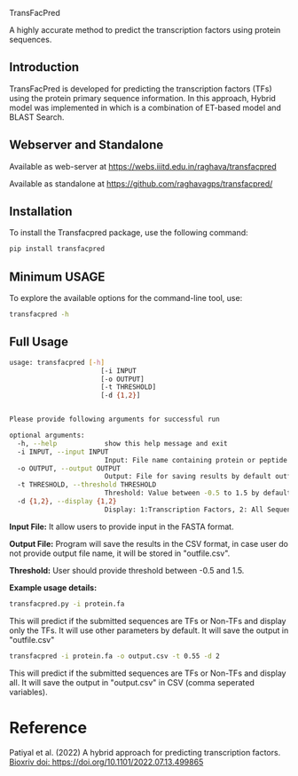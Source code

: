 TransFacPred

A highly accurate method to predict the transcription factors using protein sequences.


## Introduction

TransFacPred is developed for predicting the transcription factors (TFs) using the protein primary sequence information. In this approach, Hybrid model was implemented in which is a combination of ET-based model and BLAST Search.


## Webserver and Standalone

Available as web-server at https://webs.iiitd.edu.in/raghava/transfacpred

Available as standalone at https://github.com/raghavagps/transfacpred/

## Installation


To install the Transfacpred package, use the following command:

```bash
pip install transfacpred
```


## Minimum USAGE

To explore the available options for the command-line tool, use:

```bash
transfacpred -h
```

## Full Usage

```bash
usage: transfacpred [-h] 
                       [-i INPUT 
                       [-o OUTPUT]
                       [-t THRESHOLD]
                       [-d {1,2}]


Please provide following arguments for successful run

optional arguments:
  -h, --help            show this help message and exit
  -i INPUT, --input INPUT
                        Input: File name containing protein or peptide sequence in FASTA format.
  -o OUTPUT, --output OUTPUT
                        Output: File for saving results by default outfile.csv
  -t THRESHOLD, --threshold THRESHOLD
                        Threshold: Value between -0.5 to 1.5 by default -0.38
  -d {1,2}, --display {1,2}
                        Display: 1:Transcription Factors, 2: All Sequences, by default 1
```


**Input File:** It allow users to provide input in the FASTA format.

**Output File:** Program will save the results in the CSV format, in case user do not provide output file name, it will be stored in "outfile.csv".

**Threshold:** User should provide threshold between -0.5 and 1.5.


**Example usage details:**

```bash
transfacpred.py -i protein.fa
```

This will predict if the submitted sequences are TFs or Non-TFs and display only the TFs. It will use other parameters by default. It will save the output in "outfile.csv"


```bash
transfacpred -i protein.fa -o output.csv -t 0.55 -d 2
```

This will predict if the submitted sequences are TFs or Non-TFs and display all. It will save the output in "output.csv" in CSV (comma seperated variables).


# Reference
Patiyal et al. (2022) A hybrid approach for predicting transcription factors. <a href="https://doi.org/10.1101/2022.07.13.499865">Bioxriv doi: https://doi.org/10.1101/2022.07.13.499865 </a> 
